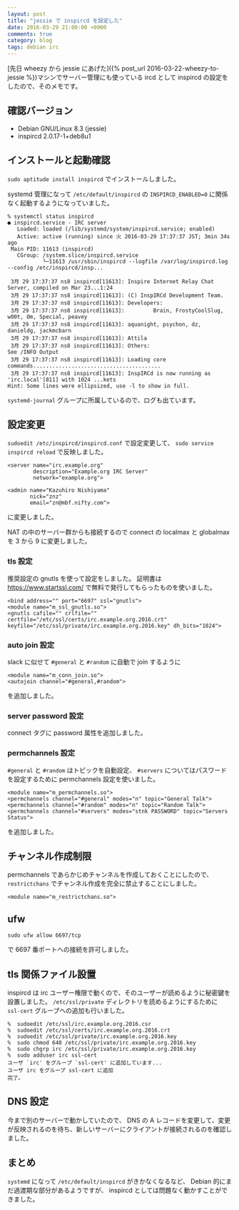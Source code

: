 ```yaml
---
layout: post
title: "jessie で inspircd を設定した"
date: 2016-03-29 21:00:00 +0900
comments: true
category: blog
tags: debian irc
---
```

[先日 wheezy から jessie にあげた]({% post_url 2016-03-22-wheezy-to-jessie %})マシンでサーバー管理にも使っている ircd として inspircd の設定をしたので、そのメモです。

<!--more-->

## 確認バージョン

- Debian GNU/Linux 8.3 (jessie)
- inspircd 2.0.17-1+deb8u1

## インストールと起動確認

`sudo aptitude install inspircd` でインストールしました。

systemd 管理になって `/etc/default/inspircd` の `INSPIRCD_ENABLED=0` に関係なく起動するようになっていました。

```
% systemctl status inspircd
● inspircd.service - IRC server
   Loaded: loaded (/lib/systemd/system/inspircd.service; enabled)
   Active: active (running) since 火 2016-03-29 17:37:37 JST; 3min 34s ago
 Main PID: 11613 (inspircd)
   CGroup: /system.slice/inspircd.service
           └─11613 /usr/sbin/inspircd --logfile /var/log/inspircd.log --config /etc/inspircd/insp...

 3月 29 17:37:37 ns8 inspircd[11613]: Inspire Internet Relay Chat Server, compiled on Mar 23...1:24
 3月 29 17:37:37 ns8 inspircd[11613]: (C) InspIRCd Development Team.
 3月 29 17:37:37 ns8 inspircd[11613]: Developers:
 3月 29 17:37:37 ns8 inspircd[11613]:         Brain, FrostyCoolSlug, w00t, Om, Special, peavey
 3月 29 17:37:37 ns8 inspircd[11613]: aquanight, psychon, dz, danieldg, jackmcbarn
 3月 29 17:37:37 ns8 inspircd[11613]: Attila
 3月 29 17:37:37 ns8 inspircd[11613]: Others:                        See /INFO Output
 3月 29 17:37:37 ns8 inspircd[11613]: Loading core commands........................................
 3月 29 17:37:37 ns8 inspircd[11613]: InspIRCd is now running as 'irc.local'[811] with 1024 ...kets
Hint: Some lines were ellipsized, use -l to show in full.
```

`systemd-journal` グループに所属しているので、ログも出ています。

## 設定変更

`sudoedit /etc/inspircd/inspircd.conf` で設定変更して、 `sudo service inspircd reload` で反映しました。

    <server name="irc.example.org"
            description="Example.org IRC Server"
            network="example.org">

    <admin name="Kazuhiro Nishiyama"
           nick="znz"
           email="zn@mbf.nifty.com">

に変更しました。

NAT の中のサーバー群からも接続するので connect の localmax と globalmax を 3 から 9 に変更しました。

### tls 設定

推奨設定の gnutls を使って設定をしました。
証明書は https://www.startssl.com/ で無料で発行してもらったものを使いました。

    <bind address="" port="6697" ssl="gnutls">
    <module name="m_ssl_gnutls.so">
    <gnutls cafile="" crlfile="" certfile="/etc/ssl/certs/irc.example.org.2016.crt" keyfile="/etc/ssl/private/irc.example.org.2016.key" dh_bits="1024">

### auto join 設定

slack に似せて `#general` と `#random` に自動で join するように

    <module name="m_conn_join.so">
    <autojoin channel="#general,#random">

を追加しました。

### server password 設定

connect タグに password 属性を追加しました。

### permchannels 設定

`#general` と `#random` はトピックを自動設定、 `#servers` についてはパスワードを設定するために permchannels 設定を使いました。

    <module name="m_permchannels.so">
    <permchannels channel="#general" modes="n" topic="General Talk">
    <permchannels channel="#random" modes="n" topic="Random Talk">
    <permchannels channel="#servers" modes="stnk PASSWORD" topic="Servers Status">

を追加しました。

## チャンネル作成制限

permchannels であらかじめチャンネルを作成しておくことにしたので、 `restrictchans` でチャンネル作成を完全に禁止することにしました。

    <module name="m_restrictchans.so">

## ufw

    sudo ufw allow 6697/tcp

で 6697 番ポートへの接続を許可しました。

## tls 関係ファイル設置

inspircd は irc ユーザー権限で動くので、そのユーザーが読めるように秘密鍵を設置しました。
`/etc/ssl/private` ディレクトリを読めるようにするために `ssl-cert` グループへの追加も行いました。

    %  sudoedit /etc/ssl/irc.example.org.2016.csr
    %  sudoedit /etc/ssl/certs/irc.example.org.2016.crt
    %  sudoedit /etc/ssl/private/irc.example.org.2016.key
    %  sudo chmod 640 /etc/ssl/private/irc.example.org.2016.key
    %  sudo chgrp irc /etc/ssl/private/irc.example.org.2016.key
    %  sudo adduser irc ssl-cert
    ユーザ `irc' をグループ `ssl-cert' に追加しています...
    ユーザ irc をグループ ssl-cert に追加
    完了。

## DNS 設定

今まで別のサーバーで動かしていたので、 DNS の A レコードを変更して、変更が反映されるのを待ち、新しいサーバーにクライアントが接続されるのを確認しました。

## まとめ

`systemd` になって `/etc/default/inspircd` がきかなくなるなど、 Debian 的にまだ過渡期な部分があるようですが、 inspircd としては問題なく動かすことができました。
